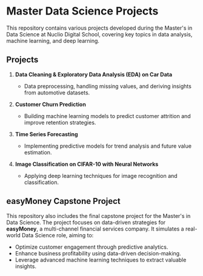 # **Master Data Science Projects**  

This repository contains various projects developed during the Master's in Data Science at Nuclio Digital School, covering key topics in data analysis, machine learning, and deep learning.  

## **Projects**  

1. **Data Cleaning & Exploratory Data Analysis (EDA) on Car Data**  
   - Data preprocessing, handling missing values, and deriving insights from automotive datasets.  

2. **Customer Churn Prediction**  
   - Building machine learning models to predict customer attrition and improve retention strategies.  

3. **Time Series Forecasting**  
   - Implementing predictive models for trend analysis and future value estimation.  

4. **Image Classification on CIFAR-10 with Neural Networks**  
   - Applying deep learning techniques for image recognition and classification.  

## **easyMoney Capstone Project**  

This repository also includes the final capstone project for the Master's in Data Science. The project focuses on data-driven strategies for **easyMoney**, a multi-channel financial services company. It simulates a real-world Data Science role, aiming to:  

- Optimize customer engagement through predictive analytics.  
- Enhance business profitability using data-driven decision-making.  
- Leverage advanced machine learning techniques to extract valuable insights.  
